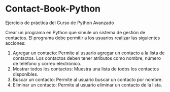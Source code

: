 # Contact-Book-Python
Ejercicio de práctica del Curso de Python Avanzado 

Crear un programa en Python que simule un sistema de gestión de contactos.
El programa debe permitir a los usuarios realizar las siguientes acciones:
1. Agregar un contacto: Permite al usuario agregar un contacto a la lista de contactos. Los contactos deben tener atributos como nombre, número de teléfono y correo electrónico.
2. Mostrar todos los contactos: Muestra una lista de todos los contactos disponibles.
3. Buscar un contacto: Permite al usuario buscar un contacto por nombre.
4. Eliminar un contacto: Permite al usuario eliminar un contacto de la lista.
